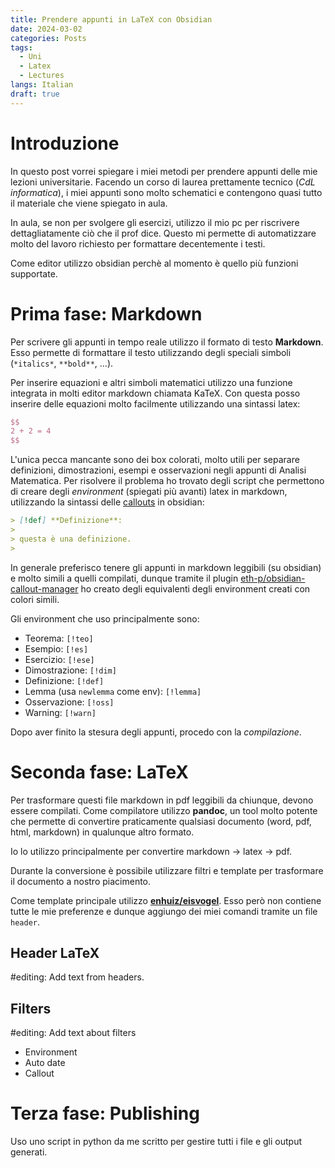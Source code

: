 ```yaml
---
title: Prendere appunti in LaTeX con Obsidian
date: 2024-03-02
categories: Posts
tags:
  - Uni
  - Latex
  - Lectures
langs: Italian
draft: true
---
```


# Introduzione

In questo post vorrei spiegare i miei metodi per prendere appunti delle mie lezioni universitarie.
Facendo un corso di laurea prettamente tecnico (*CdL informatica*), i miei appunti sono molto schematici e contengono quasi tutto il materiale che viene spiegato in aula.

In aula, se non per svolgere gli esercizi, utilizzo il mio pc per riscrivere dettagliatamente ciò che il prof dice.
Questo mi permette di automatizzare molto del lavoro richiesto per formattare decentemente i testi.

Come editor utilizzo obsidian perchè al momento è quello più funzioni supportate.

# Prima fase: Markdown

Per scrivere gli appunti in tempo reale utilizzo il formato di testo **Markdown**.
Esso permette di formattare il testo utilizzando degli speciali simboli (`*italics*`, `**bold**`, ...).

Per inserire equazioni e altri simboli matematici utilizzo una funzione integrata in molti editor markdown chiamata KaTeX.
Con questa posso inserire delle equazioni molto facilmente utilizzando una sintassi latex:

```latex
$$
2 + 2 = 4
$$
```

L'unica pecca mancante sono dei box colorati, molto utili per separare definizioni, dimostrazioni, esempi e osservazioni negli appunti di Analisi Matematica.
Per risolvere il problema ho trovato degli script che permettono di creare degli *environment* (spiegati più avanti) latex in markdown, utilizzando la sintassi delle [callouts](https://help.obsidian.md/Editing+and+formatting/Callouts) in obsidian:

```markdown
> [!def] **Definizione**:
>
> questa è una definizione.
>
```

In generale preferisco tenere gli appunti in markdown leggibili (su obsidian) e molto simili a quelli compilati, dunque tramite il plugin [eth-p/obsidian-callout-manager](https://github.com/eth-p/obsidian-callout-manager) ho creato degli equivalenti degli environment creati con colori simili.

Gli environment che uso principalmente sono:

- Teorema: `[!teo]`
- Esempio: `[!es]`
- Esercizio: `[!ese]`
- Dimostrazione: `[!dim]`
- Definizione: `[!def]`
- Lemma (usa `newlemma` come env): `[!lemma]`
- Osservazione: `[!oss]`
- Warning: `[!warn]`

Dopo aver finito la stesura degli appunti, procedo con la *compilazione*.

# Seconda fase: LaTeX

Per trasformare questi file markdown in pdf leggibili da chiunque, devono essere compilati.
Come compilatore utilizzo **pandoc**, un tool molto potente che permette di convertire praticamente qualsiasi documento (word, pdf, html, markdown) in qualunque altro formato.

Io lo utilizzo principalmente per convertire markdown -> latex -> pdf.

Durante la conversione è possibile utilizzare filtri e template per trasformare il documento a nostro piacimento.

Come template principale utilizzo [**enhuiz/eisvogel**](https://github.com/enhuiz/eisvogel).
Esso però non contiene tutte le mie preferenze e dunque aggiungo dei miei comandi tramite un file `header`.

## Header LaTeX

#editing: Add text from headers.

## Filters

#editing: Add text about filters

- Environment
- Auto date
- Callout

# Terza fase: Publishing

Uso uno script in python da me scritto per gestire tutti i file e gli output generati.